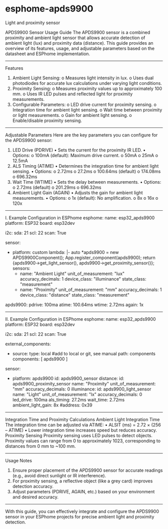 # esphome-apds9900
Light and proximity sensor

APDS9900 Sensor Usage Guide
The APDS9900 sensor is a combined proximity and ambient light sensor that allows accurate detection of ambient light (lux) and proximity data (distance). This guide provides an overview of its features, usage, and adjustable parameters based on the datasheet and ESPhome implementation.
________________________________________
Features
1.	Ambient Light Sensing:
o	Measures light intensity in lux.
o	Uses dual photodiodes for accurate lux calculations under varying light conditions.
2.	Proximity Sensing:
o	Measures proximity values up to approximately 100 mm.
o	Uses IR LED pulses and reflected light for proximity measurements.
3.	Configurable Parameters:
o	LED drive current for proximity sensing.
o	Integration time for ambient light sensing.
o	Wait time between proximity or light measurements.
o	Gain for ambient light sensing.
o	Enable/disable proximity sensing.
________________________________________
Adjustable Parameters
Here are the key parameters you can configure for the APDS9900 sensor:
1. LED Drive (PDRIVE)
•	Sets the current for the proximity IR LED.
•	Options:
o	100mA (default): Maximum drive current.
o	50mA
o	25mA
o	12.5mA
2. ALS Timing (ATIME)
•	Determines the integration time for ambient light sensing.
•	Options:
o	2.72ms
o	27.2ms
o	100.64ms (default)
o	174.08ms
o	696.32ms
3. Wait Time (WTIME)
•	Sets the delay between measurements.
•	Options:
o	2.72ms (default)
o	201.29ms
o	696.32ms
4. Ambient Light Gain (AGAIN)
•	Adjusts the gain for ambient light measurements.
•	Options:
o	1x (default): No amplification.
o	8x
o	16x
o	120x
________________________________________
I. Example Configuration in ESPhome
esphome:
  name: esp32_apds9900
  platform: ESP32
  board: esp32dev

i2c:
  sda: 21
  scl: 22
  scan: True

sensor:
  - platform: custom
    lambda: |-
      auto *apds9900 = new APDS9900Component();
      App.register_component(apds9900);
      return {apds9900->get_light_sensor(), apds9900->get_proximity_sensor()};
    sensors:
      - name: "Ambient Light"
        unit_of_measurement: "lux"
        accuracy_decimals: 1
        device_class: "illuminance"
        state_class: "measurement"
      - name: "Proximity"
        unit_of_measurement: "mm"
        accuracy_decimals: 1
        device_class: "distance"
        state_class: "measurement"

apds9900:
  pdrive: 100ma
  atime: 100.64ms
  wtime: 2.72ms
  again: 1x


________________________________________
II. Example Configuration in ESPhome 
esphome:
  name: esp32_apds9900
  platform: ESP32
  board: esp32dev

i2c:
  sda: 21
  scl: 22
  scan: True

external_components:
  - source:
      type: local  #add to local or git, see manual
      path: components
    components: [ apds9900 ]

sensor:
  - platform: apds9900
    id: apds9900_sensor
    distance:
      id: apds9900_proximity_sensor
      name: "Proximity"
      unit_of_measurement: "mm"
      accuracy_decimals: 0
    illuminance:
      id: apds9900_light_sensor
      name: "Light"
      unit_of_measurement: "lx"
      accuracy_decimals: 0
    led_drive: 100ma
    als_timing: 27.2ms
    wait_time: 2.72ms
    ambient_light_gain: 8x
    #address: 0x39 
  
________________________________________
Integration Time and Proximity Calculations
Ambient Light Integration Time
The integration time can be adjusted via ATIME:
•	ALSIT (ms) = 2.72 × (256 – ATIME)
•	Lower integration time increases speed but reduces accuracy.
Proximity Sensing
Proximity sensing uses LED pulses to detect objects. Proximity values can range from 0 to approximately 1023, corresponding to distances from 0 mm to ~100 mm.
________________________________________
Usage Notes
1.	Ensure proper placement of the APDS9900 sensor for accurate readings (e.g., avoid direct sunlight or IR interference).
2.	For proximity sensing, a reflective object (like a grey card) improves detection accuracy.
3.	Adjust parameters (PDRIVE, AGAIN, etc.) based on your environment and desired accuracy.
________________________________________
With this guide, you can effectively integrate and configure the APDS9900 sensor in your ESPhome projects for precise ambient light and proximity detection.


